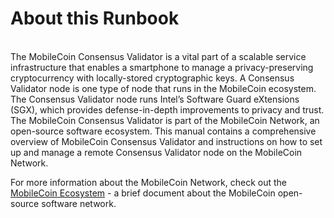 # About this Runbook

\
The MobileCoin Consensus Validator is a vital part of a scalable service infrastructure that enables a smartphone to manage a privacy-preserving cryptocurrency with locally-stored cryptographic keys. A Consensus Validator node is one type of node that runs in the MobileCoin ecosystem. The Consensus Validator node runs Intel’s Software Guard eXtensions (SGX), which provides defense-in-depth improvements to privacy and trust. The MobileCoin Consensus Validator is part of the MobileCoin Network, an open-source software ecosystem. This manual contains a comprehensive overview of MobileCoin Consensus Validator and instructions on how to set up and manage a remote Consensus Validator node on the MobileCoin Network.

For more information about the MobileCoin Network, check out the [MobileCoin Ecosystem](https://docs.google.com/document/d/1hDU2hHjnMdqQtfkCPxcq__BbFNkDN1iDCm6Jw1kJD3g/edit?usp=sharing) - a brief document about the MobileCoin open-source software network.
